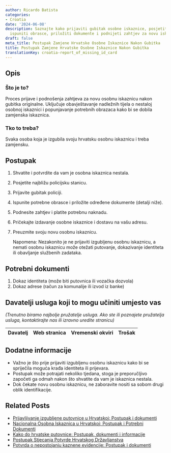 ```yaml
---
author: Ricardo Batista
categories:
- Croatia
date: '2024-06-08'
description: Saznajte kako prijaviti gubitak osobne iskaznice, posjetiti policiju,
  ispuniti obrasce, priložiti dokumente i podnijeti zahtjev za novu iskaznicu u Hrvatskoj.
draft: false
meta_title: Postupak Zamjene Hrvatske Osobne Iskaznice Nakon Gubitka
title: Postupak Zamjene Hrvatske Osobne Iskaznice Nakon Gubitka
translationKey: croatia-report_of_missing_id_card
---
```



## Opis
### Što je to?
Proces prijave i podnošenja zahtjeva za novu osobnu iskaznicu nakon gubitka originalne. Uključuje obavještavanje nadležnih tijela o nestaloj osobnoj iskaznici i popunjavanje potrebnih obrazaca kako bi se dobila zamjenska iskaznica.
### Tko to treba?
Svaka osoba koja je izgubila svoju hrvatsku osobnu iskaznicu i treba zamjensku.

## Postupak
1. Shvatite i potvrdite da vam je osobna iskaznica nestala.
2. Posjetite najbližu policijsku stanicu.
3. Prijavite gubitak policiji.
4. Ispunite potrebne obrasce i priložite određene dokumente (detalji niže).
5. Podnesite zahtjev i platite potrebnu naknadu.
6. Pričekajte izdavanje osobne iskaznice i dostavu na vašu adresu.
7. Preuzmite svoju novu osobnu iskaznicu.

   Napomena: Nezakonito je ne prijaviti izgubljenu osobnu iskaznicu, a nemati osobnu iskaznicu može otežati putovanje, dokazivanje identiteta ili obavljanje službenih zadataka.

## Potrebni dokumenti
1. Dokaz identiteta (može biti putovnica ili vozačka dozvola)
2. Dokaz adrese (račun za komunalije ili izvod iz banke)

## Davatelji usluga koji to mogu učiniti umjesto vas

_(Trenutno biramo najbolje pružatelje usluga. Ako ste ili poznajete pružatelja usluga, kontaktirajte nas ili izravno uredite stranicu)_

| Davatelj | Web stranica | Vremenski okviri | Trošak |
| --------------- | --------------- | :-------------: | :-------------: |

## Dodatne informacije
- Važno je što prije prijaviti izgubljenu osobnu iskaznicu kako bi se spriječila moguća krađa identiteta ili prijevara.
- Postupak može potrajati nekoliko tjedana, stoga je preporučljivo započeti ga odmah nakon što shvatite da vam je iskaznica nestala.
- Dok čekate novu osobnu iskaznicu, ne zaboravite nositi sa sobom drugi oblik identifikacije.
## Related Posts

- [Prijavljivanje izgubljene putovnice u Hrvatskoj: Postupak i dokumenti](https://tramitit.com/hr/guides/croatia/prijava_nestanka_putovnice/)
- [Nacionalna Osobna Iskaznica u Hrvatskoj: Postupak i Potrebni Dokumenti](https://tramitit.com/hr/guides/croatia/izdavanje_osobne_iskaznice/)
- [Kako do hrvatske putovnice: Postupak, dokumenti i informacije](https://tramitit.com/hr/guides/croatia/izdavanje_putovnice/)
- [Postupak Stjecanja Potvrde Hrvatskog Državljanstva](https://tramitit.com/hr/guides/croatia/izdavanje_domovnice/)
- [Potvrda o nepostojanju kaznene evidencije: Postupak i dokumenti](https://tramitit.com/hr/guides/croatia/izdavanje_uvjerenja_o_nekaznjavanju/)